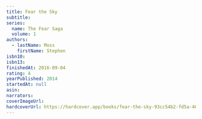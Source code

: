 ```yaml
---
title: Fear the Sky
subtitle:
series:
  name: The Fear Saga
  volume: 1
authors:
  - lastName: Moss
    firstName: Stephen
isbn10:
isbn13:
finishedAt: 2016-09-04
rating: 4
yearPublished: 2014
startedAt: null
asin:
narrators:
coverImageUrl:
hardcoverUrl: https://hardcover.app/books/fear-the-sky-93cc54b2-fd5a-469a-b364-4cf8ec4561a3/editions/31080509
---
```

